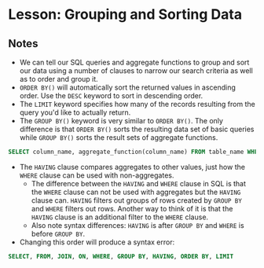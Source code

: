 # Lesson: Grouping and Sorting Data

## Notes

- We can tell our SQL queries and aggregate functions to group and sort our data using a number of clauses to narrow our search criteria as well as to order and group it.
- `ORDER BY()` will automatically sort the returned values in ascending order. Use the `DESC` keyword to sort in descending order.
- The `LIMIT` keyword specifies how many of the records resulting from the query you'd like to actually return.
- The `GROUP BY()` keyword is very similar to `ORDER BY()`. The only difference is that `ORDER BY()` sorts the resulting data set of basic queries while `GROUP BY()` sorts the result sets of aggregate functions.

```sql
SELECT column_name, aggregate_function(column_name) FROM table_name WHERE column_name operator value GROUP BY column_name;
```

- The `HAVING` clause compares aggregates to other values, just how the `WHERE` clause can be used with non-aggregates.
  - The difference between the `HAVING` and `WHERE` clause in SQL is that the `WHERE` clause can not be used with aggregates but the `HAVING` clause can. `HAVING` filters out groups of rows created by `GROUP BY` and `WHERE` filters out rows. Another way to think of it is that the `HAVING` clause is an additional filter to the `WHERE` clause.
  - Also note syntax differences: `HAVING` is after `GROUP BY` and `WHERE` is before `GROUP BY`.
- Changing this order will produce a syntax error:

```sql
SELECT, FROM, JOIN, ON, WHERE, GROUP BY, HAVING, ORDER BY, LIMIT
```